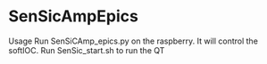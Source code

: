 # SenSicAmpEpics
Usage
Run SenSiCAmp_epics.py on the raspberry. It will control the softIOC.
Run SenSic_start.sh to run the QT
